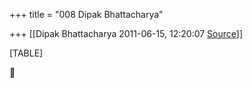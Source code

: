 +++
title = "008 Dipak Bhattacharya"

+++
[[Dipak Bhattacharya	2011-06-15, 12:20:07 [Source](https://groups.google.com/g/bvparishat/c/tRWGLk8yEyg)]]



[TABLE]



